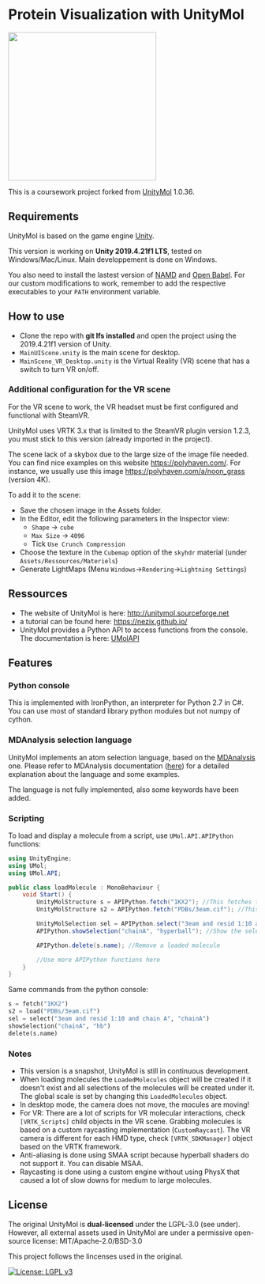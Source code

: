 # Protein Visualization with UnityMol 


<img src="Assets/Resources/Logo/LogoUnityMol1.0_outline.png" width="300">

This is a coursework project forked from [UnityMol](https://github.com/LBT-CNRS/UnityMol-Releases) 1.0.36.


## Requirements

UnityMol is based on the game engine [Unity](https://unity.com).

This version is working on **Unity 2019.4.21f1 LTS**, tested on Windows/Mac/Linux. Main developpement is done on Windows.

You also need to install the lastest version of [NAMD](https://www.ks.uiuc.edu/Research/namd/) and [Open Babel](https://openbabel.org/wiki/Main_Page). For our custom modifications to work, remember to add the respective executables to your `PATH` environment variable.


## How to use

- Clone the repo with **git lfs installed** and open the project using the 2019.4.21f1 version of Unity.
- `MainUIScene.unity` is the main scene for desktop.
- `MainScene_VR_Desktop.unity` is the Virtual Reality (VR) scene that has a switch to turn VR on/off.


### Additional configuration for the VR scene

For the VR scene to work, the VR headset must be first configured and functional with SteamVR.

UnityMol uses VRTK 3.x that is limited to the SteamVR plugin version 1.2.3, you must stick to this version (already imported in the project).

The scene lack of a skybox due to the large size of the image file needed. You can find nice examples on this website https://polyhaven.com/. For instance, we usually use this image https://polyhaven.com/a/noon_grass (version 4K).

To add it to the scene:
  - Save the chosen image in the Assets folder.
  - In the Editor, edit the following parameters in the Inspector view:
    - `Shape` -> `cube`
    - `Max Size` -> `4096`
    - Tick `Use Crunch Compression`
  - Choose the texture in the `Cubemap` option of the `skyhdr` material (under `Assets/Ressources/Materiels`)
  - Generate LightMaps (Menu `Windows`->`Rendering`->`Lightning Settings`)


## Ressources

 - The website of UnityMol is here: http://unitymol.sourceforge.net
 - a tutorial can be found here: https://nezix.github.io/
 - UnityMol provides a Python API to access functions from the console. The documentation is here: [UMolAPI](UMolAPI.md)


## Features

### Python console

This is implemented with IronPython, an interpreter for Python 2.7 in C#.
You can use most of standard library python modules but not numpy of cython.


### MDAnalysis selection language

UnityMol implements an atom selection language,  based on the [MDAnalysis](https://www.mdanalysis.org/) one.
Please refer to MDAnalysis documentation ([here](https://www.mdanalysis.org/docs/documentation_pages/selections.html)) for a detailed explanation about the language and some examples.

The language is not fully implemented, also some keywords have been added.

### Scripting

To load and display a molecule from a script, use `UMol.API.APIPython` functions:

```csharp
using UnityEngine;
using UMol;
using UMol.API;

public class loadMolecule : MonoBehaviour {
	void Start() {
		UnityMolStructure s = APIPython.fetch("1KX2"); //This fetches the file from the PDB
		UnityMolStructure s2 = APIPython.fetch("PDBs/3eam.cif"); //This loads a local file

		UnityMolSelection sel = APIPython.select("3eam and resid 1:10 and chain A", "chainA"); //Create a selection
		APIPython.showSelection("chainA", "hyperball"); //Show the selection as hyperball

		APIPython.delete(s.name); //Remove a loaded molecule

		//Use more APIPython functions here
	}
}
```

Same commands from the python console:

```python
s = fetch("1KX2")
s2 = load("PDBs/3eam.cif")
sel = select("3eam and resid 1:10 and chain A", "chainA")
showSelection("chainA", "hb")
delete(s.name)
```

### Notes

- This version is a snapshot, UnityMol is still in continuous development.
- When loading molecules the `LoadedMolecules` object will be created if it doesn't exist and all selections of the molecules will be created under it. The global scale is set by changing this `LoadedMolecules` object.
- In desktop mode, the camera does not move, the mocules are moving!
- For VR: There are a lot of scripts for VR molecular interactions, check `[VRTK_Scripts]` child objects in the VR scene. Grabbing molecules is based on a custom raycasting implementation (`CustomRaycast`). The VR camera is different for each HMD type, check `[VRTK_SDKManager]` object based on the VRTK framework.
- Anti-aliasing is done using SMAA script because hyperball shaders do not support it. You can disable MSAA.
- Raycasting is done using a custom engine without using PhysX that caused a lot of slow downs for medium to large molecules.

## License

The original UnityMol is **dual-licensed** under the LGPL-3.0 (see under). However, all external assets used in UnityMol are under a permissive open-source license: MIT/Apache-2.0/BSD-3.0

This project follows the lincenses used in the original.

[![License: LGPL v3](https://img.shields.io/badge/License-LGPL%20v3-blue.svg)](https://www.gnu.org/licenses/lgpl-3.0)
